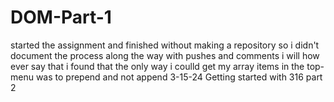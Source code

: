 # DOM-Part-1
started the assignment and finished without making a repository
so i didn't document the process along the way with pushes and comments
i will how ever say that i found that the only way i coulld get my array items in the top-menu
was to prepend and not append
3-15-24 Getting started with  316 part 2
